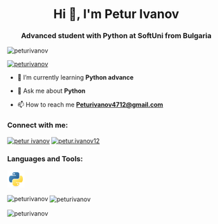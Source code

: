 <!--
**PeturIvanov/PeturIvanov** is a ✨ _special_ ✨ repository because its `README.md` (this file) appears on your GitHub profile.

Here are some ideas to get you started:

- 🔭 I’m currently working on ...
- 🌱 I’m currently learning ...
- 👯 I’m looking to collaborate on ...
- 🤔 I’m looking for help with ...
- 💬 Ask me about ...
- 📫 How to reach me: ...
- 😄 Pronouns: ...
- ⚡ Fun fact: ...
-->
<h1 align="center">Hi 👋, I'm Petur Ivanov</h1>
<h3 align="center">Advanced student with Python at SoftUni from Bulgaria</h3>

<p align="left"> <img src="https://komarev.com/ghpvc/?username=peturivanov&label=Profile%20views&color=0e75b6&style=flat" alt="peturivanov" /> </p>

<p align="left"> <a href="https://github.com/ryo-ma/github-profile-trophy"><img src="https://github-profile-trophy.vercel.app/?username=peturivanov" alt="peturivanov" /></a> </p>

- 🌱 I’m currently learning **Python advance**

- 💬 Ask me about **Python**

- 📫 How to reach me **Peturivanov4712@gmail.com**

<h3 align="left">Connect with me:</h3>
<p align="left">
<a href="https://fb.com/petur ivanov" target="blank"><img align="center" src="https://raw.githubusercontent.com/rahuldkjain/github-profile-readme-generator/master/src/images/icons/Social/facebook.svg" alt="petur ivanov" height="30" width="40" /></a>
<a href="https://instagram.com/petur.ivanov12" target="blank"><img align="center" src="https://raw.githubusercontent.com/rahuldkjain/github-profile-readme-generator/master/src/images/icons/Social/instagram.svg" alt="petur.ivanov12" height="30" width="40" /></a>
</p>

<h3 align="left">Languages and Tools:</h3>
<p align="left"> <a href="https://www.python.org" target="_blank" rel="noreferrer"> <img src="https://raw.githubusercontent.com/devicons/devicon/master/icons/python/python-original.svg" alt="python" width="40" height="40"/> </a> </p>

<p><img align="left" src="https://github-readme-stats.vercel.app/api/top-langs?username=peturivanov&show_icons=true&locale=en&layout=compact" alt="peturivanov" /></p>

<p>&nbsp;<img align="center" src="https://github-readme-stats.vercel.app/api?username=peturivanov&show_icons=true&locale=en" alt="peturivanov" /></p>

<p><img align="center" src="https://github-readme-streak-stats.herokuapp.com/?user=peturivanov&" alt="peturivanov" /></p>

